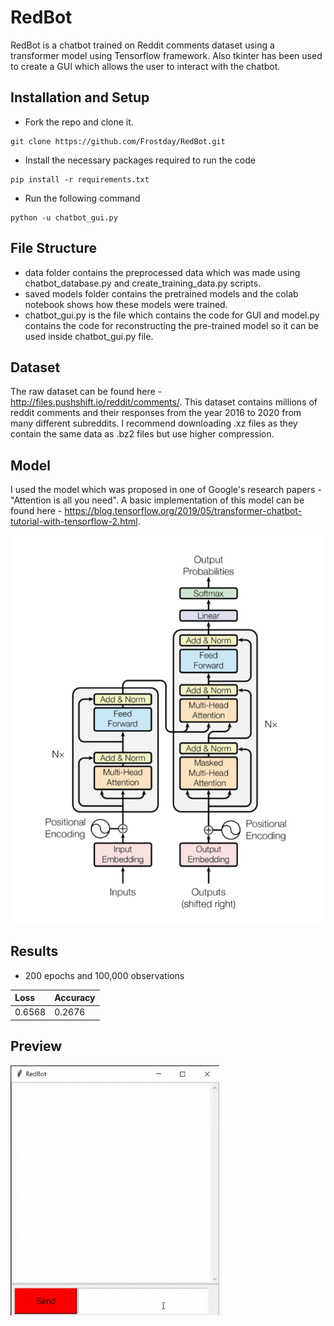 # RedBot
RedBot is a chatbot trained on Reddit comments dataset using a transformer model using Tensorflow framework. Also tkinter has been used to create a GUI which allows the user to interact with the chatbot.

## Installation and Setup
* Fork the repo and clone it.
```
git clone https://github.com/Frostday/RedBot.git
```
* Install the necessary packages required to run the code
```
pip install -r requirements.txt
```
* Run the following command
```
python -u chatbot_gui.py
```

## File Structure
- data folder contains the preprocessed data which was made using chatbot_database.py and create_training_data.py scripts.
- saved models folder contains the pretrained models and the colab notebook shows how these models were trained.
- chatbot_gui.py is the file which contains the code for GUI and model.py contains the code for reconstructing the pre-trained model so it can be used inside chatbot_gui.py file.

## Dataset
The raw dataset can be found here - http://files.pushshift.io/reddit/comments/.
This dataset contains millions of reddit comments and their responses from the year 2016 to 2020 from many different subreddits. I recommend downloading .xz files as they contain the same data as .bz2 files but use higher compression.

## Model
I used the model which was proposed in one of Google's research papers - "Attention is all you need". A basic implementation of this model can be found here - https://blog.tensorflow.org/2019/05/transformer-chatbot-tutorial-with-tensorflow-2.html.

![](assets/model.png)

## Results

- 200 epochs and 100,000 observations

| Loss   | Accuracy |
|:-------|:---------|
| 0.6568 | 0.2676   |

## Preview

![](assets/chatbot.gif)
